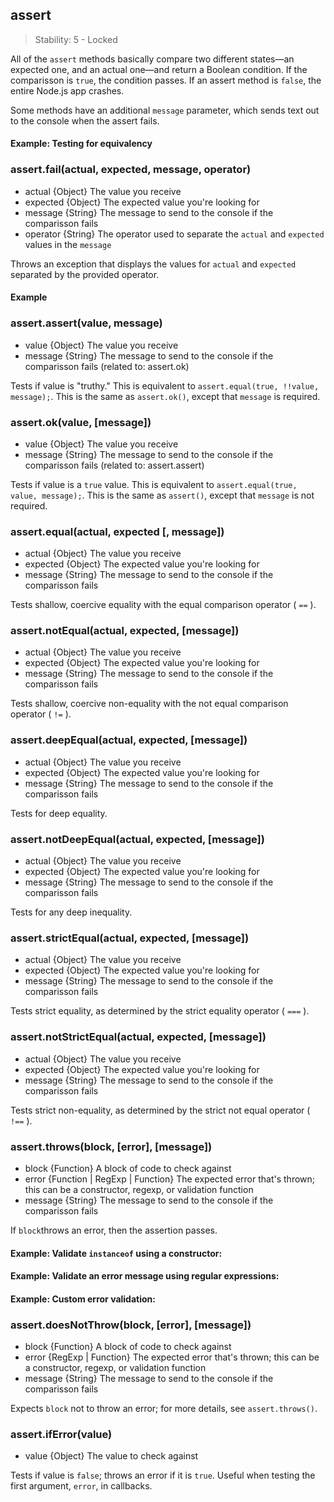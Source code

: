 ## assert

> Stability: 5 - Locked

All of the `assert` methods basically compare two different states—an expected
one, and an actual one—and return a Boolean condition. If the comparisson is
`true`, the condition passes. If an assert method is `false`, the entire Node.js
app crashes.

Some methods have an additional `message` parameter, which sends text out to the
console when the assert fails.

#### Example: Testing for equivalency

<script src='http://snippets.nodemanual.org/github.com/mattpardee/nodemanual.org-examples/nodejs_ref_guide/assert/assert.js?linestart=3&lineend=0&showlines=true' defer='defer'></script>

### assert.fail(actual, expected, message, operator)
- actual {Object} The value you receive
- expected {Object} The expected value you're looking for
- message {String} The message to send to the console if the comparisson fails
- operator {String} The operator used to separate the `actual` and `expected`
values in the `message`

Throws an exception that displays the values for `actual` and `expected`
separated by the provided operator.


#### Example

<script src='http://snippets.nodemanual.org/github.com/mattpardee/nodemanual.org-examples/nodejs_ref_guide/assert/assert.fail.js?linestart=3&lineend=0&showlines=false' defer='defer'></script>

### assert.assert(value, message)
- value {Object} The value you receive
- message {String} The message to send to the console if the comparisson fails
(related to: assert.ok)

Tests if value is "truthy." This is equivalent to `assert.equal(true,
!!value, message);`. This is the same as `assert.ok()`, except that `message` is
required.

### assert.ok(value, [message])
- value {Object} The value you receive
- message {String} The message to send to the console if the comparisson fails
(related to: assert.assert)

Tests if value is a `true` value. This is equivalent to `assert.equal(true,
value, message);`. This is the same as `assert()`, except that `message` is not
required.

### assert.equal(actual, expected [, message])
- actual {Object} The value you receive
- expected {Object} The expected value you're looking for
- message {String} The message to send to the console if the comparisson fails

Tests shallow, coercive equality with the equal comparison operator ( `==` ).

### assert.notEqual(actual, expected, [message])
- actual {Object} The value you receive
- expected {Object} The expected value you're looking for
- message {String} The message to send to the console if the comparisson fails

Tests shallow, coercive non-equality with the not equal comparison operator (
`!=` ).

### assert.deepEqual(actual, expected, [message])
- actual {Object} The value you receive
- expected {Object} The expected value you're looking for
- message {String} The message to send to the console if the comparisson fails

Tests for deep equality.

### assert.notDeepEqual(actual, expected, [message])
- actual {Object} The value you receive
- expected {Object} The expected value you're looking for
- message {String} The message to send to the console if the comparisson fails

Tests for any deep inequality. 

### assert.strictEqual(actual, expected, [message])
- actual {Object} The value you receive
- expected {Object} The expected value you're looking for
- message {String} The message to send to the console if the comparisson fails

Tests strict equality, as determined by the strict equality operator ( `===` ).

### assert.notStrictEqual(actual, expected, [message])
- actual {Object} The value you receive
- expected {Object} The expected value you're looking for
- message {String} The message to send to the console if the comparisson fails

Tests strict non-equality, as determined by the strict not equal operator (
`!==` ).

### assert.throws(block, [error], [message])
- block {Function} A block of code to check against
- error {Function | RegExp | Function} The expected error that's thrown; this
can be a constructor, regexp, or validation function
- message {String} The message to send to the console if the comparisson fails

If `block`throws an error, then the assertion passes.

#### Example: Validate `instanceof` using a constructor:

<script src='http://snippets.nodemanual.org/github.com/mattpardee/nodemanual.org-examples/nodejs_ref_guide/assert/assert.throws_1.js?linestart=3&lineend=0&showlines=false' defer='defer'></script>

#### Example: Validate an error message using regular expressions:

<script src='http://snippets.nodemanual.org/github.com/mattpardee/nodemanual.org-examples/nodejs_ref_guide/assert/assert.throws_2.js?linestart=3&lineend=0&showlines=false' defer='defer'></script>

#### Example: Custom error validation:

<script src='http://snippets.nodemanual.org/github.com/mattpardee/nodemanual.org-examples/nodejs_ref_guide/assert/assert.throws_3.js?linestart=3&lineend=0&showlines=false' defer='defer'></script>

### assert.doesNotThrow(block, [error], [message])
- block {Function} A block of code to check against
- error {RegExp | Function} The expected error that's thrown; this can be a
constructor, regexp, or validation function
- message {String} The message to send to the console if the comparisson fails

Expects `block` not to throw an error; for more details, see `assert.throws()`.

### assert.ifError(value)
- value {Object} The value to check against 

Tests if value is `false`; throws an error if it is `true`. Useful when testing
the first argument, `error`, in callbacks.

